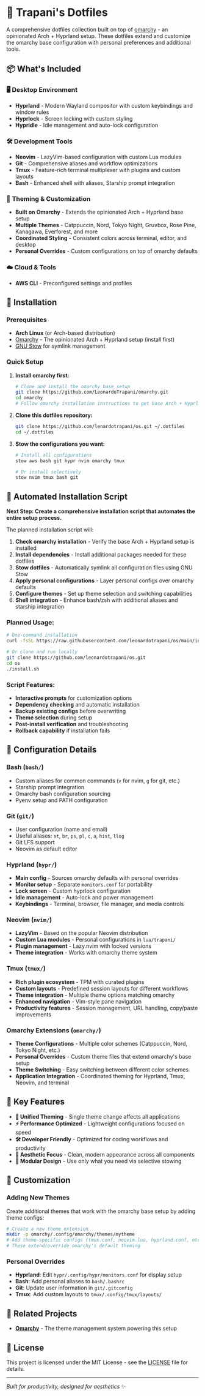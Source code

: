 # 🌟 Trapani's Dotfiles

A comprehensive dotfiles collection built on top of [omarchy](https://github.com/LeonardoTrapani/omarchy) - an opinionated Arch + Hyprland setup. These dotfiles extend and customize the omarchy base configuration with personal preferences and additional tools.

## 📦 What's Included

### 🖥️ **Desktop Environment**

- **Hyprland** - Modern Wayland compositor with custom keybindings and window rules
- **Hyprlock** - Screen locking with custom styling
- **Hypridle** - Idle management and auto-lock configuration

### 🛠️ **Development Tools**

- **Neovim** - LazyVim-based configuration with custom Lua modules
- **Git** - Comprehensive aliases and workflow optimizations
- **Tmux** - Feature-rich terminal multiplexer with plugins and custom layouts
- **Bash** - Enhanced shell with aliases, Starship prompt integration

### 🎨 **Theming & Customization**

- **Built on Omarchy** - Extends the opinionated Arch + Hyprland base setup
- **Multiple Themes** - Catppuccin, Nord, Tokyo Night, Gruvbox, Rose Pine, Kanagawa, Everforest, and more
- **Coordinated Styling** - Consistent colors across terminal, editor, and desktop
- **Personal Overrides** - Custom configurations on top of omarchy defaults

### ☁️ **Cloud & Tools**

- **AWS CLI** - Preconfigured settings and profiles

## 🚀 Installation

### Prerequisites

- **Arch Linux** (or Arch-based distribution)
- [Omarchy](https://github.com/LeonardoTrapani/omarchy) - The opinionated Arch + Hyprland setup (install first)
- [GNU Stow](https://www.gnu.org/software/stow/) for symlink management

### Quick Setup

1. **Install omarchy first:**

   ```bash
   # Clone and install the omarchy base setup
   git clone https://github.com/LeonardoTrapani/omarchy.git
   cd omarchy
   # Follow omarchy installation instructions to get base Arch + Hyprland setup
   ```

2. **Clone this dotfiles repository:**

   ```bash
   git clone https://github.com/lenardotrapani/os.git ~/.dotfiles
   cd ~/.dotfiles
   ```

3. **Stow the configurations you want:**

   ```bash
   # Install all configurations
   stow aws bash git hypr nvim omarchy tmux

   # Or install selectively
   stow nvim tmux bash git
   ```

## 🚀 Automated Installation Script

**Next Step: Create a comprehensive installation script that automates the entire setup process.**

The planned installation script will:

1. **Check omarchy installation** - Verify the base Arch + Hyprland setup is installed
2. **Install dependencies** - Install additional packages needed for these dotfiles
3. **Stow dotfiles** - Automatically symlink all configuration files using GNU Stow
4. **Apply personal configurations** - Layer personal configs over omarchy defaults
5. **Configure themes** - Set up theme selection and switching capabilities
6. **Shell integration** - Enhance bash/zsh with additional aliases and starship integration

### Planned Usage:

```bash
# One-command installation
curl -fsSL https://raw.githubusercontent.com/leonardotrapani/os/main/install.sh | bash

# Or clone and run locally
git clone https://github.com/leonardotrapani/os.git
cd os
./install.sh
```

### Script Features:

- **Interactive prompts** for customization options
- **Dependency checking** and automatic installation
- **Backup existing configs** before overwriting
- **Theme selection** during setup
- **Post-install verification** and troubleshooting
- **Rollback capability** if installation fails

## 📂 Configuration Details

### **Bash** (`bash/`)

- Custom aliases for common commands (`v` for nvim, `g` for git, etc.)
- Starship prompt integration
- Omarchy bash configuration sourcing
- Pyenv setup and PATH configuration

### **Git** (`git/`)

- User configuration (name and email)
- Useful aliases: `st`, `br`, `ps`, `pl`, `c`, `a`, `hist`, `llog`
- Git LFS support
- Neovim as default editor

### **Hyprland** (`hypr/`)

- **Main config** - Sources omarchy defaults with personal overrides
- **Monitor setup** - Separate `monitors.conf` for portability
- **Lock screen** - Custom hyprlock configuration
- **Idle management** - Auto-lock and power management
- **Keybindings** - Terminal, browser, file manager, and media controls

### **Neovim** (`nvim/`)

- **LazyVim** - Based on the popular Neovim distribution
- **Custom Lua modules** - Personal configurations in `lua/trapani/`
- **Plugin management** - Lazy.nvim with locked versions
- **Theme integration** - Works with omarchy theme system

### **Tmux** (`tmux/`)

- **Rich plugin ecosystem** - TPM with curated plugins
- **Custom layouts** - Predefined session layouts for different workflows
- **Theme integration** - Multiple theme options matching omarchy
- **Enhanced navigation** - Vim-style pane navigation
- **Productivity features** - Session management, URL handling, copy/paste improvements

### **Omarchy Extensions** (`omarchy/`)

- **Theme Configurations** - Multiple color schemes (Catppuccin, Nord, Tokyo Night, etc.)
- **Personal Overrides** - Custom theme files that extend omarchy's base setup
- **Theme Switching** - Easy switching between different color schemes
- **Application Integration** - Coordinated theming for Hyprland, Tmux, Neovim, and terminal

## 🎯 Key Features

- **🔄 Unified Theming** - Single theme change affects all applications
- **⚡ Performance Optimized** - Lightweight configurations focused on speed
- **🛠️ Developer Friendly** - Optimized for coding workflows and productivity
- **🎨 Aesthetic Focus** - Clean, modern appearance across all components
- **📱 Modular Design** - Use only what you need via selective stowing

## 🔧 Customization

### Adding New Themes

Create additional themes that work with the omarchy base setup by adding theme configs:

```bash
# Create a new theme extension
mkdir -p omarchy/.config/omarchy/themes/mytheme
# Add theme-specific configs (tmux.conf, neovim.lua, hyprland.conf, etc.)
# These extend/override omarchy's default theming
```

### Personal Overrides

- **Hyprland**: Edit `hypr/.config/hypr/monitors.conf` for display setup
- **Bash**: Add personal aliases to `bash/.bashrc`
- **Git**: Update user information in `git/.gitconfig`
- **Tmux**: Add custom layouts to `tmux/.config/tmux/layouts/`

## 🤝 Related Projects

- **[Omarchy](https://github.com/LeonardoTrapani/omarchy)** - The theme management system powering this setup

## 📝 License

This project is licensed under the MIT License - see the [LICENSE](LICENSE) file for details.

---

_Built for productivity, designed for aesthetics_ ✨
